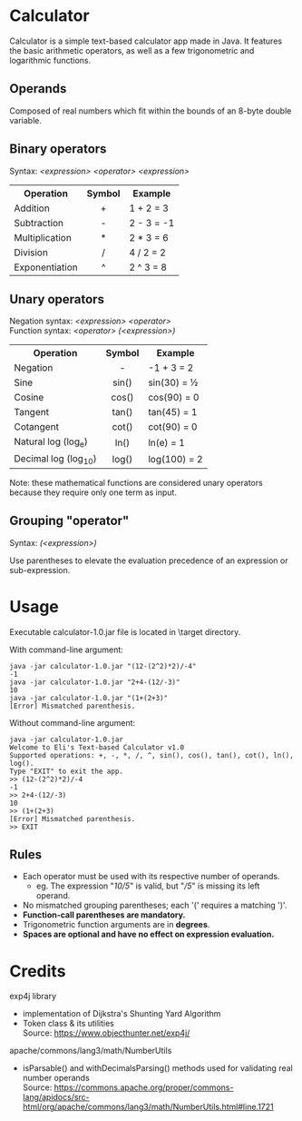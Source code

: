 # Calculator

Calculator is a simple text-based calculator app made in Java. It features the basic arithmetic operators, as well as a few trigonometric and logarithmic functions. 
   

## Operands
   
Composed of real numbers which fit within the bounds of an 8-byte double variable.
   

## Binary operators
Syntax: *&lt;expression&gt; &lt;operator&gt;  &lt;expression&gt;*

<table>
    <tr>
        <th>Operation</th>
        <th>Symbol</th>
        <th>Example</th>
    </tr>
    <tr>
        <td>Addition</td>
        <td style="text-align:center">+</td>
        <td>1 + 2 = 3</td>
    </tr>
    <tr>
        <td>Subtraction</td>
        <td style="text-align:center">-</td>
        <td>2 - 3 = -1</td>
    </tr>    
    <tr>
        <td>Multiplication</td>
        <td style="text-align:center">*</td>
        <td>2 * 3 = 6</td>
    </tr>    
    <tr>
        <td>Division</td>
        <td style="text-align:center">/</td>
        <td>4 / 2 = 2</td>
    </tr>
    <tr>
        <td>Exponentiation</td>
        <td style="text-align:center">^</td>
        <td>2 ^ 3 = 8</td>
    </tr>
</table>
   

## Unary operators
Negation syntax: *&lt;expression&gt; &lt;operator&gt;* <br>
Function syntax: *&lt;operator&gt; (&lt;expression&gt;)*

<table>
    <tr>
        <th>Operation</th>
        <th>Symbol</th>
        <th>Example</th>
    </tr>
    <tr>
        <td>Negation</td>
        <td style="text-align:center">-</td>
        <td>-1 + 3 = 2</td>
    </tr>
    <tr>
        <td>Sine</td>
        <td style="text-align:center">sin()</td>
        <td>sin(30) = &frac12 </td>
    </tr>    
    <tr>
        <td>Cosine</td>
        <td style="text-align:center">cos()</td>
        <td>cos(90) = 0</td>
    </tr>    
    <tr>
        <td>Tangent</td>
        <td style="text-align:center">tan()</td>
        <td>tan(45) = 1</td>
    </tr>
    <tr>
        <td>Cotangent</td>
        <td style="text-align:center">cot()</td>
        <td>cot(90) = 0</td>
    </tr>
    <tr>
        <td>Natural log (log<sub>e</sub>)</td>
        <td style="text-align:center">ln()</td>
        <td>ln(e) = 1</td>
    </tr>
    <tr>
        <td>Decimal log (log<sub>10</sub>)</td>
        <td style="text-align:center">log()</td>
        <td>log(100) = 2</td>
    </tr>
</table>

Note: these mathematical functions are considered unary operators because they require only one term as input.
  
## Grouping "operator"
Syntax: *(&lt;expression&gt;)*
   
Use parentheses to elevate the evaluation precedence of an expression or sub-expression.
  

# Usage
Executable calculator-1.0.jar file is located in \target directory.

With command-line argument:
```
java -jar calculator-1.0.jar "(12-(2^2)*2)/-4"
-1
java -jar calculator-1.0.jar "2+4-(12/-3)"
10
java -jar calculator-1.0.jar "(1+(2+3)"
[Error] Mismatched parenthesis.
```

Without command-line argument:
```
java -jar calculator-1.0.jar
Welcome to Eli's Text-based Calculator v1.0
Supported operations: +, -, *, /, ^, sin(), cos(), tan(), cot(), ln(), log().
Type "EXIT" to exit the app.
>> (12-(2^2)*2)/-4
-1
>> 2+4-(12/-3)
10
>> (1+(2+3)
[Error] Mismatched parenthesis.
>> EXIT

```
   
## Rules
* Each operator must be used with its respective number of operands.
    - eg. The expression "*10/5*" is valid, but "*/5*" is missing its left operand.
* No mismatched grouping parentheses; each '(' requires a matching ')'.
* **Function-call parentheses are mandatory.**
* Trigonometric function arguments are in **degrees**.
* **Spaces are optional and have no effect on expression evaluation.**

# Credits

exp4j library  
* implementation of Dijkstra's Shunting Yard Algorithm
* Token class & its utilities <br>
Source: https://www.objecthunter.net/exp4j/
   
apache/commons/lang3/math/NumberUtils
* isParsable() and withDecimalsParsing() methods used for validating real number operands <br>
Source: https://commons.apache.org/proper/commons-lang/apidocs/src-html/org/apache/commons/lang3/math/NumberUtils.html#line.1721
